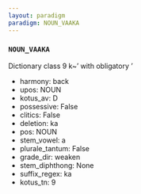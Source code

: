 ```yaml
---
layout: paradigm
paradigm: NOUN_VAAKA
---
```

### ` NOUN_VAAKA `

Dictionary class 9 k~’ with obligatory ’
* harmony: back
* upos: NOUN
* kotus_av: D
* possessive: False
* clitics: False
* deletion: ka
* pos: NOUN
* stem_vowel: a
* plurale_tantum: False
* grade_dir: weaken
* stem_diphthong: None
* suffix_regex: ka
* kotus_tn: 9
